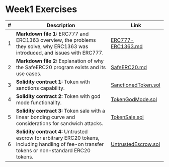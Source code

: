 # Week1 Exercises

| #   | Description                                                                                                                                      | Link                                       |
| --- | ------------------------------------------------------------------------------------------------------------------------------------------------ | ------------------------------------------ |
| 1   | **Markdown file 1:** ERC777 and ERC1363 overview, the problems they solve, why ERC1363 was introduced, and issues with ERC777.                   | [ERC777-ERC1363.md](./1.ERC777-ERC1363.md) |
| 2   | **Markdown file 2:** Explanation of why the SafeERC20 program exists and its use cases.                                                          | [SafeERC20.md](./2.SafeERC20.md)           |
| 3   | **Solidity contract 1:** Token with sanctions capability.                                                                                        | [SanctionedToken.sol](../code/src/week1/)              |
| 4   | **Solidity contract 2:** Token with god mode functionality.                                                                                      | [TokenGodMode.sol](../code/src/week1/)                 |
| 5   | **Solidity contract 3:** Token sale with a linear bonding curve and considerations for sandwich attacks.                                         | [TokenSale.sol](../code/src/week1/)                    |
| 6   | **Solidity contract 4:** Untrusted escrow for arbitrary ERC20 tokens, including handling of fee-on transfer tokens or non-standard ERC20 tokens. | [UntrustedEscrow.sol](../code/src/week1/)              |
